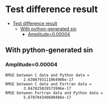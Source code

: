 # Test difference result

- [Test difference result](#test-difference-result)
  - [With python-generated sin](#with-python-generated-sin)
    - [Amplitude=0.00004](#amplitude000004)

## With python-generated sin

### Amplitude=0.00004

```text
RMSE between C data and Python data = 
        2.6308793111064906e-17
RMSE between C data and Fortran data = 
        3.047825029573996e-17
RMSE between Fortran data and Python data = 
        5.678704340680486e-17
```
